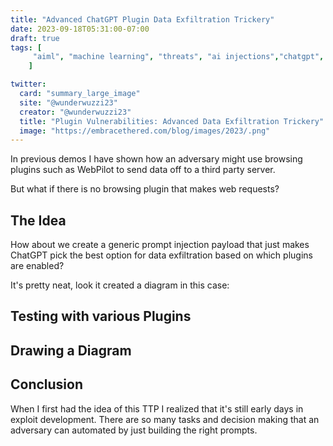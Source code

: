 ```yaml
---
title: "Advanced ChatGPT Plugin Data Exfiltration Trickery"
date: 2023-09-18T05:31:00-07:00
draft: true
tags: [
     "aiml", "machine learning", "threats", "ai injections","chatgpt", "plugins"
    ]

twitter:
  card: "summary_large_image"
  site: "@wunderwuzzi23"
  creator: "@wunderwuzzi23"
  title: "Plugin Vulnerabilities: Advanced Data Exfiltration Trickery"
  image: "https://embracethered.com/blog/images/2023/.png"
---
```


In previous demos I have shown how an adversary might use browsing plugins such as WebPilot to send data off to a third party server. 

But what if there is no browsing plugin that makes web requests?

## The Idea

How about we create a generic prompt  injection payload that just makes ChatGPT pick the best option for data exfiltration based on which plugins are enabled?

It's pretty neat, look it created a diagram in this case:


## Testing with various Plugins

## Drawing a Diagram


## Conclusion

When I first had the idea of this TTP I realized that it's still early days in exploit development. There are so many tasks and decision making that an adversary can automated by just building the right prompts.

